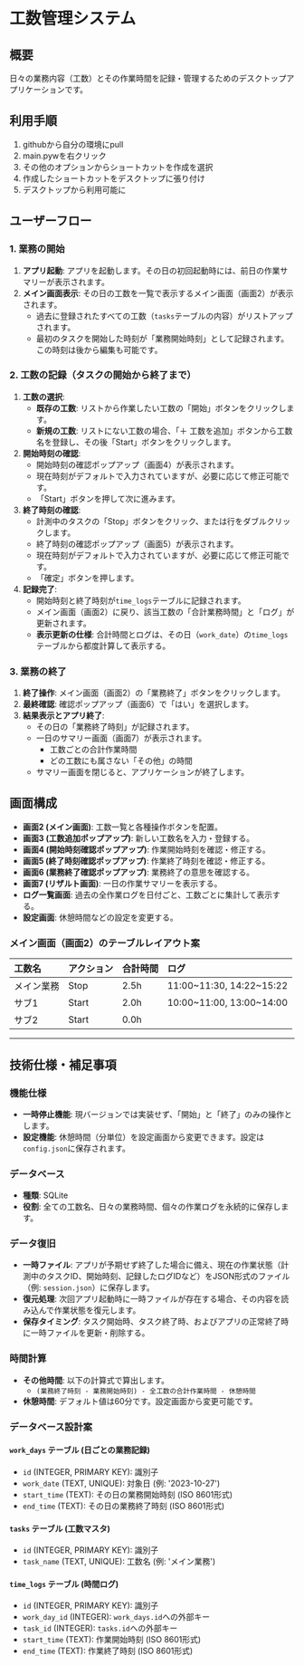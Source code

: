 # 工数管理システム

## 概要
日々の業務内容（工数）とその作業時間を記録・管理するためのデスクトップアプリケーションです。

## 利用手順
1. githubから自分の環境にpull
2. main.pywを右クリック
3. その他のオプションからショートカットを作成を選択
4. 作成したショートカットをデスクトップに張り付け
5. デスクトップから利用可能に

## ユーザーフロー

### 1. 業務の開始
1.  **アプリ起動**: アプリを起動します。その日の初回起動時には、前日の作業サマリーが表示されます。
2.  **メイン画面表示**: その日の工数を一覧で表示するメイン画面（画面2）が表示されます。
    -   過去に登録されたすべての工数（`tasks`テーブルの内容）がリストアップされます。
    -   最初のタスクを開始した時刻が「業務開始時刻」として記録されます。この時刻は後から編集も可能です。

### 2. 工数の記録（タスクの開始から終了まで）
1.  **工数の選択**:
    -   **既存の工数**: リストから作業したい工数の「開始」ボタンをクリックします。
    -   **新規の工数**: リストにない工数の場合、「＋ 工数を追加」ボタンから工数名を登録し、その後「Start」ボタンをクリックします。
2.  **開始時刻の確認**:
    -   開始時刻の確認ポップアップ（画面4）が表示されます。
    -   現在時刻がデフォルトで入力されていますが、必要に応じて修正可能です。
    -   「Start」ボタンを押して次に進みます。
3.  **終了時刻の確認**:
    -   計測中のタスクの「Stop」ボタンをクリック、または行をダブルクリックします。
    -   終了時刻の確認ポップアップ（画面5）が表示されます。
    -   現在時刻がデフォルトで入力されていますが、必要に応じて修正可能です。
    -   「確定」ボタンを押します。
4.  **記録完了**:
    -   開始時刻と終了時刻が`time_logs`テーブルに記録されます。
    -   メイン画面（画面2）に戻り、該当工数の「合計業務時間」と「ログ」が更新されます。
    -   **表示更新の仕様**: 合計時間とログは、その日（`work_date`）の`time_logs`テーブルから都度計算して表示する。

### 3. 業務の終了
1.  **終了操作**: メイン画面（画面2）の「業務終了」ボタンをクリックします。
2.  **最終確認**: 確認ポップアップ（画面6）で「はい」を選択します。
3.  **結果表示とアプリ終了**:
    -   その日の「業務終了時刻」が記録されます。
    -   一日のサマリー画面（画面7）が表示されます。
        -   工数ごとの合計作業時間
        -   どの工数にも属さない「その他」の時間
    -   サマリー画面を閉じると、アプリケーションが終了します。

## 画面構成

*   **画面2 (メイン画面)**: 工数一覧と各種操作ボタンを配置。
*   **画面3 (工数追加ポップアップ)**: 新しい工数名を入力・登録する。
*   **画面4 (開始時刻確認ポップアップ)**: 作業開始時刻を確認・修正する。
*   **画面5 (終了時刻確認ポップアップ)**: 作業終了時刻を確認・修正する。
*   **画面6 (業務終了確認ポップアップ)**: 業務終了の意思を確認する。 
*   **画面7 (リザルト画面)**: 一日の作業サマリーを表示する。
*   **ログ一覧画面**: 過去の全作業ログを日付ごと、工数ごとに集計して表示する。
*   **設定画面**: 休憩時間などの設定を変更する。

### メイン画面（画面2）のテーブルレイアウト案

| 工数名     | アクション | 合計時間 | ログ                     |
| :--------- | :--------- | :------- | :----------------------- |
| メイン業務 | Stop       | 2.5h     | 11:00~11:30, 14:22~15:22 |
| サブ1      | Start      | 2.0h     | 10:00~11:00, 13:00~14:00 |
| サブ2      | Start      | 0.0h     |                          |

---

## 技術仕様・補足事項

### 機能仕様
-   **一時停止機能**: 現バージョンでは実装せず、「開始」と「終了」のみの操作とします。
-   **設定機能**: 休憩時間（分単位）を設定画面から変更できます。設定は`config.json`に保存されます。

### データベース
-   **種類**: SQLite
-   **役割**: 全ての工数名、日々の業務時間、個々の作業ログを永続的に保存します。

### データ復旧
-   **一時ファイル**: アプリが予期せず終了した場合に備え、現在の作業状態（計測中のタスクID、開始時刻、記録したログIDなど）をJSON形式のファイル（例: `session.json`）に保存します。
-   **復元処理**: 次回アプリ起動時に一時ファイルが存在する場合、その内容を読み込んで作業状態を復元します。
-   **保存タイミング**: タスク開始時、タスク終了時、およびアプリの正常終了時に一時ファイルを更新・削除する。

### 時間計算
-   **その他時間**: 以下の計算式で算出します。
    -   `(業務終了時刻 - 業務開始時刻) - 全工数の合計作業時間 - 休憩時間`
-   **休憩時間**: デフォルト値は60分です。設定画面から変更可能です。

### データベース設計案

#### `work_days` テーブル (日ごとの業務記録)
- `id` (INTEGER, PRIMARY KEY): 識別子
- `work_date` (TEXT, UNIQUE): 対象日 (例: '2023-10-27')
- `start_time` (TEXT): その日の業務開始時刻 (ISO 8601形式)
- `end_time` (TEXT): その日の業務終了時刻 (ISO 8601形式)

#### `tasks` テーブル (工数マスタ)
- `id` (INTEGER, PRIMARY KEY): 識別子
- `task_name` (TEXT, UNIQUE): 工数名 (例: 'メイン業務')

#### `time_logs` テーブル (時間ログ)
- `id` (INTEGER, PRIMARY KEY): 識別子
- `work_day_id` (INTEGER): `work_days.id`への外部キー
- `task_id` (INTEGER): `tasks.id`への外部キー
- `start_time` (TEXT): 作業開始時刻 (ISO 8601形式)
- `end_time` (TEXT): 作業終了時刻 (ISO 8601形式)
